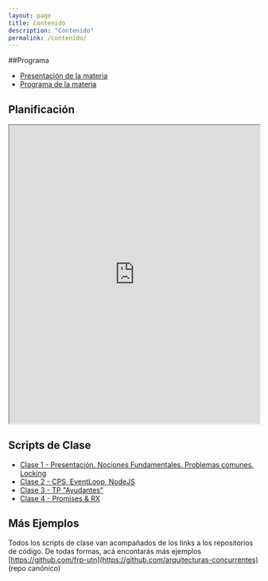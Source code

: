 ```yaml
---
layout: page
title: Contenido
description: "Contenido"
permalink: /contenido/
---
```


##Programa

- [Presentación de la materia](https://docs.google.com/presentation/d/1XwWPNhZJwLWWFcU2vh3i6XbYIkhZvBiLS-zszmBQIkY)
- [Programa de la materia](https://drive.google.com/file/d/0B5xDW-XvRuFubXQydUF5LXdhdnc/view?usp=sharing)


## Planificación

<iframe style="width: 100%; height:600px" 
  src="https://docs.google.com/spreadsheets/d/1upxvH_s0avodmFg4XOOvnsUP6UZ5lUza38crtxvjKfM/pubhtml?gid=0&amp;single=true&amp;widget=true&amp;headers=false"></iframe>

## Scripts de Clase

* [Clase 1 - Presentación. Nociones Fundamentales. Problemas comunes. Locking](https://docs.google.com/document/d/1DqQ04nYlMyvwdjfHBPSti5N3YzPd_Xmmj_0utubuaeE/edit#heading=h.3plpja1w8uaz)
* [Clase 2 - CPS, EventLoop, NodeJS](https://docs.google.com/document/d/1qN_HSIvjV5L78NxiEuT2EqHXKNVuQv3SKEbKt8guOnI/edit#heading=h.r8cpo7leyq8g)
* [Clase 3 - TP "Ayudantes"](https://docs.google.com/document/d/1j7agLiiWzoOAY3cmF2uevn8fvyrG0oDm0SzBkQru6A4/edit)
* [Clase 4 - Promises & RX](https://docs.google.com/document/d/1YRZh9sKo97oexohtdSXfY-BUK_Ya05WUeZUfSlO20LI/edit)

## Más Ejemplos

Todos los scripts de clase van acompañados de los links a los repositorios de código. De todas formas, acá encontarás más ejemplos  [https://github.com/frp-utn](https://github.com/arquitecturas-concurrentes) (repo canónico)
